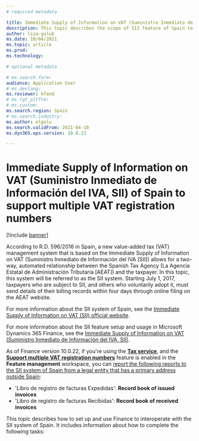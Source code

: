```yaml
---
# required metadata

title: Immediate Supply of Information on VAT (Suministro Inmediato de Información del IVA, SII) of Spain to support multiple VAT registration numbers
description: This topic describes the scope of SII feature of Spain to support multiple VAT registration numbers
author: liza-golub
ms.date: 10/04/2021
ms.topic: article
ms.prod: 
ms.technology: 

# optional metadata

# ms.search.form: 
audience: Application User
# ms.devlang: 
ms.reviewer: kfend
# ms.tgt_pltfrm: 
# ms.custom: 
ms.search.region: Spain
# ms.search.industry: 
ms.author: elgolu
ms.search.validFrom: 2021-04-10
ms.dyn365.ops.version: 10.0.22

---
```


# Immediate Supply of Information on VAT (Suministro Inmediato de Información del IVA, SII) of Spain to support multiple VAT registration numbers

[!include [banner](../includes/banner.md)]

According to R.D. 596/2016 in Spain, a new value-added tax (VAT) management system that is based on the Immediate Supply of Information on VAT (Suministro Inmediato de Información del IVA [SII]) allows for a two-way, automated relationship between the Spanish Tax Agency (La Agencia Estatal de Administración Tributaria [AEAT]) and the taxpayer. In this topic, this system will be referred to as the SII system. Starting July 1, 2017, taxpayers who are subject to SII, and others who voluntarily adopt it, must send details of their billing records within four days through online filing on the AEAT website.

For more information about the SII system of Spain, see the [Immediate Supply of Information on VAT (SII) official website](https://www.agenciatributaria.es/AEAT.internet/en_gb/Inicio/La_Agencia_Tributaria/Campanas/Suministro_Inmediato_de_Informacion_en_el_IVA__SII_/Suministro_Inmediato_de_Informacion_en_el_IVA__SII_.shtml).

For more information about the SII feature setup and usage in Microsoft Dynamics 365 Finance, see the [Immediate Supply of Information on VAT (Suministro Inmediato de Información del IVA, SII)](emea-esp-sii.md).

As of Finance version 10.0.22, if you're using the [**Tax service**](global-tax-calcuation-service-overview.md), and the [**Support multiple VAT registration numbers**](emea-multiple-vat-registration-numbers.md) feature is enabled in the **Feature management** workspace, you can [report the following reports to the SII system of Spain from a legal entity that has a primary address outside Spain](emea-esp-sii.md#multiple-vat):

- 'Libro de registro de facturas Expedidas': **Record book of issued invoices**
- 'Libro de registro de facturas Recibidas': **Record book of received invoices**

This topic describes how to set up and use Finance to interoperate with the SII system of Spain. It includes information about how to complete the following tasks:
